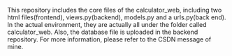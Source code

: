 This repository includes the core files of the calculator_web, including two html files(frontend), views.py(backend), models.py
and a urls.py(back end).
In the actual environment, they are actually all under the folder called calculator_web.
Also, the database file is uploaded in the backend repository.
For more information, please refer to the CSDN message of mine.